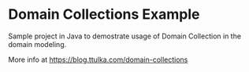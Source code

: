 # Domain Collections Example 

Sample project in Java to demostrate usage of Domain Collection in the domain modeling.

More info at https://blog.ttulka.com/domain-collections

